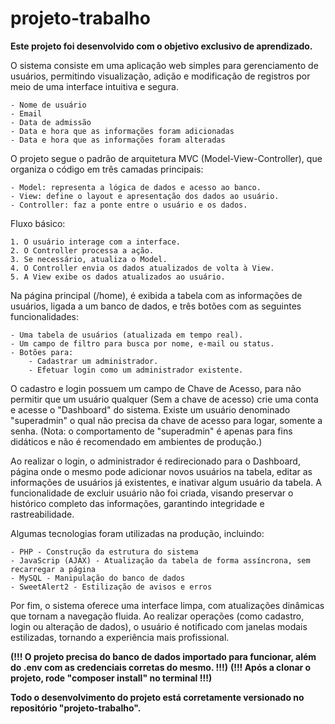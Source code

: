 # projeto-trabalho

**Este projeto foi desenvolvido com o objetivo exclusivo de aprendizado.**

O sistema consiste em uma aplicação web simples para gerenciamento de usuários, permitindo visualização, adição e modificação de registros por meio de uma interface intuitiva e segura.

    - Nome de usuário
    - Email
    - Data de admissão
    - Data e hora que as informações foram adicionadas
    - Data e hora que as informações foram alteradas

O projeto segue o padrão de arquitetura MVC (Model-View-Controller), que organiza o código em três camadas principais:

    - Model: representa a lógica de dados e acesso ao banco.
    - View: define o layout e apresentação dos dados ao usuário.
    - Controller: faz a ponte entre o usuário e os dados.

Fluxo básico:

    1. O usuário interage com a interface.
    2. O Controller processa a ação.
    3. Se necessário, atualiza o Model.
    4. O Controller envia os dados atualizados de volta à View.
    5. A View exibe os dados atualizados ao usuário. 

Na página principal (/home), é exibida a tabela com as informações de usuários, ligada a um banco de dados, e três botões com as seguintes funcionalidades:

    - Uma tabela de usuários (atualizada em tempo real).
    - Um campo de filtro para busca por nome, e-mail ou status.
    - Botões para:
        - Cadastrar um administrador.
        - Efetuar login como um administrador existente.

O cadastro e login possuem um campo de Chave de Acesso, para não permitir que um usuário qualquer (Sem a chave de acesso) crie uma conta e acesse o "Dashboard" do sistema.
Existe um usuário denominado "superadmin" o qual não precisa da chave de acesso para logar, somente a senha. (Nota: o comportamento de "superadmin" é apenas para fins didáticos e não é recomendado em ambientes de produção.)

Ao realizar o login, o administrador é redirecionado para o Dashboard, página onde o mesmo pode adicionar novos usuários na tabela, editar as informações de usuários já existentes, e inativar algum usuário da tabela. A funcionalidade de excluir usuário não foi criada, visando preservar o histórico completo das informações, garantindo integridade e rastreabilidade.

Algumas tecnologias foram utilizadas na produção, incluindo:

    - PHP - Construção da estrutura do sistema
    - JavaScrip (AJAX) - Atualização da tabela de forma assíncrona, sem recarregar a página
    - MySQL - Manipulação do banco de dados
    - SweetAlert2 - Estilização de avisos e erros

Por fim, o sistema oferece uma interface limpa, com atualizações dinâmicas que tornam a navegação fluida. Ao realizar operações (como cadastro, login ou alteração de dados), o usuário é notificado com janelas modais estilizadas, tornando a experiência mais profissional.

**(!!! O projeto precisa do banco de dados importado para funcionar, além do .env com as credenciais corretas do mesmo. !!!)**
**(!!! Após a clonar o projeto, rode "composer install" no terminal !!!)**



 **Todo o desenvolvimento do projeto está corretamente versionado no repositório "projeto-trabalho".** 

    


